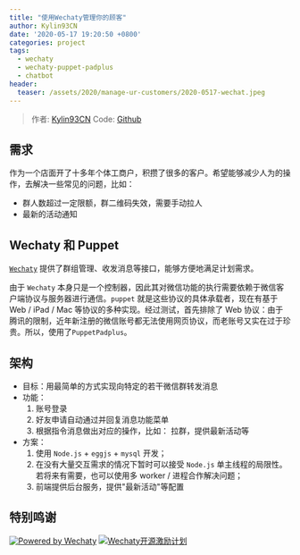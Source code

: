 ```yaml
---
title: "使用Wechaty管理你的顾客"
author: Kylin93CN
date: '2020-05-17 19:20:50 +0800'
categories: project
tags:
  - wechaty
  - wechaty-puppet-padplus
  - chatbot
header:
  teaser: /assets/2020/manage-ur-customers/2020-0517-wechat.jpeg
---
```


> 作者: [Kylin93CN](https://github.com/Kylin93CN)
> Code: [Github](https://github.com/Kylin93CN/wechaty-bot-XueMiEr)

## 需求

作为一个店面开了十多年个体工商户，积攒了很多的客户。希望能够减少人为的操作，去解决一些常见的问题，比如：

- 群人数超过一定限额，群二维码失效，需要手动拉人
- 最新的活动通知

<!--more-->

## Wechaty 和 Puppet

[`Wechaty`](https://github.com/wechaty/wechaty) 提供了群组管理、收发消息等接口，能够方便地满足计划需求。

由于 `Wechaty` 本身只是一个控制器，因此其对微信功能的执行需要依赖于微信客户端协议与服务器进行通信。`puppet` 就是这些协议的具体承载者，现在有基于 Web / iPad / Mac 等协议的多种实现。经过测试，首先排除了 Web 协议：由于腾讯的限制，近年新注册的微信账号都无法使用网页协议，而老账号又实在过于珍贵。所以，使用了`PuppetPadplus`。

## 架构

- 目标：用最简单的方式实现向特定的若干微信群转发消息
- 功能：
  1. 账号登录
  2. 好友申请自动通过并回复消息功能菜单
  3. 根据指令消息做出对应的操作，比如： 拉群，提供最新活动等
- 方案：
  1. 使用 `Node.js` + `eggjs` + `mysql` 开发；
  2. 在没有大量交互需求的情况下暂时可以接受 `Node.js` 单主线程的局限性。若将来有需要，也可以使用多 worker / 进程合作解决问题；
  3. 前端提供后台服务，提供"最新活动"等配置

## 特别鸣谢

[![Powered by Wechaty](https://img.shields.io/badge/Powered%20By-Wechaty-green.svg)](https://github.com/chatie/wechaty)
[![Wechaty开源激励计划](https://img.shields.io/badge/Wechaty-开源激励计划-green.svg)](https://github.com/juzibot/Welcome/wiki/Everything-about-Wechaty)
